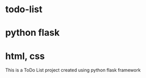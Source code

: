 # todo-list
# python flask
# html, css

This is a ToDo List project created using python flask framework
